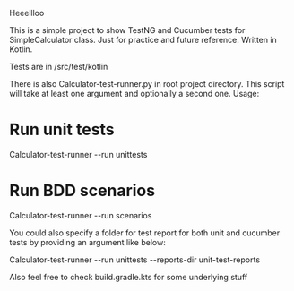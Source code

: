 Heeellloo

This is a simple project to show TestNG and Cucumber tests for SimpleCalculator class. Just for practice and future reference.
Written in Kotlin.

Tests are in /src/test/kotlin

There is also Calculator-test-runner.py in root project directory. This script will take at least one argument and optionally a second one.
Usage:

# Run unit tests
Calculator-test-runner --run unittests
# Run BDD scenarios
Calculator-test-runner --run scenarios

You could also specify a folder for test report for both unit and cucumber tests by providing an argument like below:

Calculator-test-runner --run unittests --reports-dir unit-test-reports

Also feel free to check build.gradle.kts for some underlying stuff
